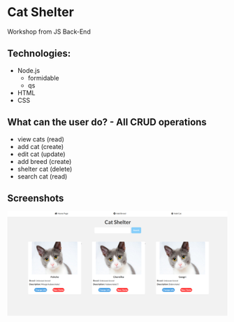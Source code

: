 # Cat Shelter

Workshop from JS Back-End

## Technologies: 
- Node.js
  - formidable
  - qs
- HTML
- CSS

## What can the user do? - All CRUD operations
- view cats (read)
- add cat (create)
- edit cat (update)
- add breed (create)
- shelter cat (delete)
- search cat (read)

## Screenshots
![scrrenshot](./screenshot.png)